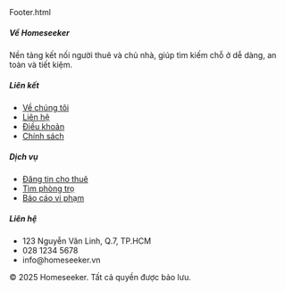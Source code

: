 <!--> Footer.html
 <!-- Footer -->
 <footer class="bg-dark text-white py-4 mt-5">
    <div class="container">
        <div class="row">
            <div class="col-md-4 mb-3">
                <h5>Về Homeseeker</h5>
                <p>Nền tảng kết nối người thuê và chủ nhà, giúp tìm kiếm chỗ ở dễ dàng, an toàn và tiết kiệm.</p>
            </div>
            <div class="col-md-2 mb-3">
                <h5>Liên kết</h5>
                <ul class="list-unstyled">
                    <li><a href="#" class="text-white">Về chúng tôi</a></li>
                    <li><a href="#" class="text-white">Liên hệ</a></li>
                    <li><a href="#" class="text-white">Điều khoản</a></li>
                    <li><a href="#" class="text-white">Chính sách</a></li>
                </ul>
            </div>
            <div class="col-md-3 mb-3">
                <h5>Dịch vụ</h5>
                <ul class="list-unstyled">
                    <li><a href="#" class="text-white">Đăng tin cho thuê</a></li>
                    <li><a href="#" class="text-white">Tìm phòng trọ</a></li>
                    <li><a href="#" class="text-white">Báo cáo vi phạm</a></li>
                </ul>
            </div>
            <div class="col-md-3 mb-3">
                <h5>Liên hệ</h5>
                <ul class="list-unstyled">
                    <li><i class="fas fa-map-marker-alt me-2"></i> 123 Nguyễn Văn Linh, Q.7, TP.HCM</li>
                    <li><i class="fas fa-phone me-2"></i> 028 1234 5678</li>
                    <li><i class="fas fa-envelope me-2"></i> info@homeseeker.vn</li>
                </ul>
                <div class="mt-3">
                    <a href="#" class="text-white me-3"><i class="fab fa-facebook-f"></i></a>
                    <a href="#" class="text-white me-3"><i class="fab fa-twitter"></i></a>
                    <a href="#" class="text-white"><i class="fab fa-instagram"></i></a>
                </div>
            </div>
        </div>
        <div class="text-center mt-3 border-top pt-3">
            <p>&copy; 2025 Homeseeker. Tất cả quyền được bảo lưu.</p>
        </div>
    </div>
</footer>
